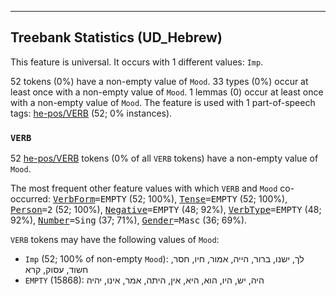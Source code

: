 

--------------------------------------------------------------------------------

## Treebank Statistics (UD_Hebrew)

This feature is universal.
It occurs with 1 different values: `Imp`.

52 tokens (0%) have a non-empty value of `Mood`.
33 types (0%) occur at least once with a non-empty value of `Mood`.
1 lemmas (0) occur at least once with a non-empty value of `Mood`.
The feature is used with 1 part-of-speech tags: [he-pos/VERB]() (52; 0% instances).

### `VERB`

52 [he-pos/VERB]() tokens (0% of all `VERB` tokens) have a non-empty value of `Mood`.

The most frequent other feature values with which `VERB` and `Mood` co-occurred: <tt><a href="VerbForm.html">VerbForm</a>=EMPTY</tt> (52; 100%), <tt><a href="Tense.html">Tense</a>=EMPTY</tt> (52; 100%), <tt><a href="Person.html">Person</a>=2</tt> (52; 100%), <tt><a href="Negative.html">Negative</a>=EMPTY</tt> (48; 92%), <tt><a href="VerbType.html">VerbType</a>=EMPTY</tt> (48; 92%), <tt><a href="Number.html">Number</a>=Sing</tt> (37; 71%), <tt><a href="Gender.html">Gender</a>=Masc</tt> (36; 69%).

`VERB` tokens may have the following values of `Mood`:

* `Imp` (52; 100% of non-empty `Mood`): לך, ישנו, ברור, הייה, אמור, חיו, חסר, חשוד, עסוק, קרא
* `EMPTY` (15868): היה, יש, היו, הוא, היא, אין, היתה, אמר, אינו, יהיה

